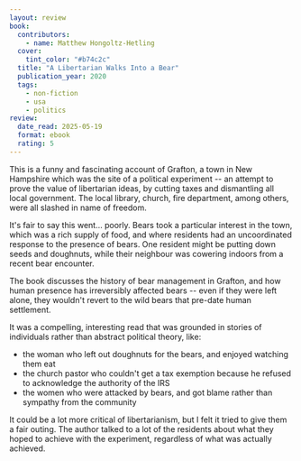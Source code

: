 ```yaml
---
layout: review
book:
  contributors:
    - name: Matthew Hongoltz-Hetling
  cover:
    tint_color: "#b74c2c"
  title: "A Libertarian Walks Into a Bear"
  publication_year: 2020
  tags:
    - non-fiction
    - usa
    - politics
review:
  date_read: 2025-05-19
  format: ebook
  rating: 5
---
```

This is a funny and fascinating account of Grafton, a town in New Hampshire which was the site of a political experiment -- an attempt to prove the value of libertarian ideas, by cutting taxes and dismantling all local government.
The local library, church, fire department, among others, were all slashed in name of freedom.

It's fair to say this went… poorly.
Bears took a particular interest in the town, which was a rich supply of food, and where residents had an uncoordinated response to the presence of bears.
One resident might be putting down seeds and doughnuts, while their neighbour was cowering indoors from a recent bear encounter.

The book discusses the history of bear management in Grafton, and how human presence has irreversibly affected bears -- even if they were left alone, they wouldn't revert to the wild bears that pre-date human settlement.

It was a compelling, interesting read that was grounded in stories of individuals rather than abstract political theory, like:

* the woman who left out doughnuts for the bears, and enjoyed watching them eat
* the church pastor who couldn't get a tax exemption because he refused to acknowledge the authority of the IRS
* the women who were attacked by bears, and got blame rather than sympathy from the community

It could be a lot more critical of libertarianism, but I felt it tried to give them a fair outing.
The author talked to a lot of the residents about what they hoped to achieve with the experiment, regardless of what was actually achieved.
